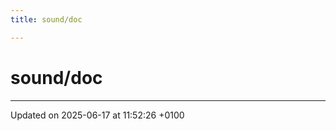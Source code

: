 ```yaml
---
title: sound/doc

---
```


# sound/doc








-------------------------------

Updated on 2025-06-17 at 11:52:26 +0100
